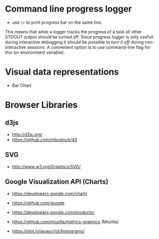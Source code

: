 # Command line progress logger
- use `\r` to print progress bar on the same line.

This means that while a logger tracks the progress of a task all other STDOUT output should be turned off.
Since progress logger is only usefull during interactive debugging it should be possible to *turn it off* during 
non-interactive sessions. A convenient option is to use command-line flag for this (or environment variable).

# Visual data representations
- Bar Chart

# Browser Libraries
## d3js
- http://d3js.org/
- https://github.com/mbostock/d3

## SVG
- http://www.w3.org/Graphics/SVG/

## Google Visualization API (Charts)
- https://developers.google.com/chart/


- https://github.com/google
- https://developers.google.com/products/
- https://github.com/mozilla/metrics-graphics (Mozilla)
- https://plot.ly/javascript/histograms/
